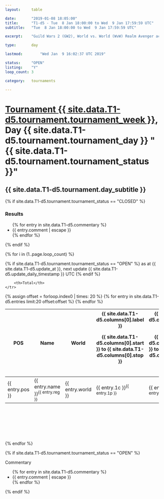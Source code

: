 ```yaml
---
layout: 	table

date: 		"2019-01-08 18:05:00"
title: 		"T1-d5 - Tue  8 Jan 18:00:00 to Wed  9 Jan 17:59:59 UTC"
subtitle: 	"Tue  8 Jan 18:00:00 to Wed  9 Jan 17:59:59 UTC"

excerpt:    "Guild Wars 2 (GW2), World vs. World (WvW) Realm Avenger achivement Tournament. \"Every Kill Counts\""

type:       day

lastmod: 		"Wed Jan  9 16:02:37 UTC 2019"

status:     "OPEN"
listing:    "Y"
loop_count: 3

category: 	tournaments

---
```

<div class="table_header">
    <h1><a href="{{ site.data.T1-d5.tournament.week_url }}">Tournament {{ site.data.T1-d5.tournament.tournament_week }}</a>, Day {{ site.data.T1-d5.tournament.tournament_day }} "{{ site.data.T1-d5.tournament.tournament_status }}"</h1>
    <h2>{{ site.data.T1-d5.tournament.day_subtitle }}</h2> 
</div>

{% if site.data.T1-d5.tournament.tournament_status == "CLOSED" %} 
<div class="commentary">
  <h3>Results</h3>
  <ul>
    {% for entry in site.data.T1-d5.commentary %}
    <li class="commentary_list">{{ entry.comment | escape }}</li>
    {% endfor %}
  </ul>
</div>
{% endif %}


{% for i in (1..page.loop_count) %}

{% if site.data.T1-d5.tournament.tournament_status == "OPEN" %} 
<span class="table_nextupdate">as at {{ site.data.T1-d5.update_at }}, next update {{ site.data.T1-d5.update_daily_timestamp }} UTC</span> 
{% endif %}

<table class="day_table">
  <colgroup>
    <col style="width:18px">
    <col style="width:55px">
    <col style="width:55px">
    <col style="width:12px">
    <col style="width:12px">
    <col style="width:12px">
    <col style="width:12px">
    <col style="width:12px">
    <col style="width:12px">
    <col style="width:12px">
    <col style="width:12px">
    <col style="width:12px">
    <col style="width:12px">
    <col style="width:12px">
    <col style="width:12px">
    <col style="width:12px">
    <col style="width:12px">
    <col style="width:12px">
    <col style="width:12px">
    <col style="width:12px">
    <col style="width:12px">
    <col style="width:12px">
    <col style="width:12px">
    <col style="width:12px">
    <col style="width:12px">
    <col style="width:12px">
    <col style="width:12px">
    <col style="width:18px">
  </colgroup>  
  <thead>
    <tr>
        <th>POS</th>
        <th class="AlignLeft">Name</th>
        <th class="AlignLeft">World</th>

<th><div class="label">{{ site.data.T1-d5.columns[0].label }}<p class="onhover">{{ site.data.T1-d5.columns[0].start }} to {{ site.data.T1-d5.columns[0].stop }}</p></div>​</th>
<th><div class="label">{{ site.data.T1-d5.columns[1].label }}<p class="onhover">{{ site.data.T1-d5.columns[1].start }} to {{ site.data.T1-d5.columns[1].stop }}</p></div>​</th>
<th><div class="label">{{ site.data.T1-d5.columns[2].label }}<p class="onhover">{{ site.data.T1-d5.columns[2].start }} to {{ site.data.T1-d5.columns[2].stop }}</p></div>​</th>
<th><div class="label">{{ site.data.T1-d5.columns[3].label }}<p class="onhover">{{ site.data.T1-d5.columns[3].start }} to {{ site.data.T1-d5.columns[3].stop }}</p></div>​</th>
<th><div class="label">{{ site.data.T1-d5.columns[4].label }}<p class="onhover">{{ site.data.T1-d5.columns[4].start }} to {{ site.data.T1-d5.columns[4].stop }}</p></div>​</th>
<th><div class="label">{{ site.data.T1-d5.columns[5].label }}<p class="onhover">{{ site.data.T1-d5.columns[5].start }} to {{ site.data.T1-d5.columns[5].stop }}</p></div>​</th>
<th><div class="label">{{ site.data.T1-d5.columns[6].label }}<p class="onhover">{{ site.data.T1-d5.columns[6].start }} to {{ site.data.T1-d5.columns[6].stop }}</p></div>​</th>
<th><div class="label">{{ site.data.T1-d5.columns[7].label }}<p class="onhover">{{ site.data.T1-d5.columns[7].start }} to {{ site.data.T1-d5.columns[7].stop }}</p></div>​</th>
<th><div class="label">{{ site.data.T1-d5.columns[8].label }}<p class="onhover">{{ site.data.T1-d5.columns[8].start }} to {{ site.data.T1-d5.columns[8].stop }}</p></div>​</th>
<th><div class="label">{{ site.data.T1-d5.columns[9].label }}<p class="onhover">{{ site.data.T1-d5.columns[9].start }} to {{ site.data.T1-d5.columns[9].stop }}</p></div>​</th>
<th><div class="label">{{ site.data.T1-d5.columns[10].label }}<p class="onhover">{{ site.data.T1-d5.columns[10].start }} to {{ site.data.T1-d5.columns[10].stop }}</p></div>​</th>

<th><div class="label">{{ site.data.T1-d5.columns[11].label }}<p class="onhover">{{ site.data.T1-d5.columns[11].start }} to {{ site.data.T1-d5.columns[11].stop }}</p></div>​</th>
<th><div class="label">{{ site.data.T1-d5.columns[12].label }}<p class="onhover">{{ site.data.T1-d5.columns[12].start }} to {{ site.data.T1-d5.columns[12].stop }}</p></div>​</th>
<th><div class="label">{{ site.data.T1-d5.columns[13].label }}<p class="onhover">{{ site.data.T1-d5.columns[13].start }} to {{ site.data.T1-d5.columns[13].stop }}</p></div>​</th>
<th><div class="label">{{ site.data.T1-d5.columns[14].label }}<p class="onhover">{{ site.data.T1-d5.columns[14].start }} to {{ site.data.T1-d5.columns[14].stop }}</p></div>​</th>
<th><div class="label">{{ site.data.T1-d5.columns[15].label }}<p class="onhover">{{ site.data.T1-d5.columns[15].start }} to {{ site.data.T1-d5.columns[15].stop }}</p></div>​</th>
<th><div class="label">{{ site.data.T1-d5.columns[16].label }}<p class="onhover">{{ site.data.T1-d5.columns[16].start }} to {{ site.data.T1-d5.columns[16].stop }}</p></div>​</th>
<th><div class="label">{{ site.data.T1-d5.columns[17].label }}<p class="onhover">{{ site.data.T1-d5.columns[17].start }} to {{ site.data.T1-d5.columns[17].stop }}</p></div>​</th>
<th><div class="label">{{ site.data.T1-d5.columns[18].label }}<p class="onhover">{{ site.data.T1-d5.columns[18].start }} to {{ site.data.T1-d5.columns[18].stop }}</p></div>​</th>
<th><div class="label">{{ site.data.T1-d5.columns[19].label }}<p class="onhover">{{ site.data.T1-d5.columns[19].start }} to {{ site.data.T1-d5.columns[19].stop }}</p></div>​</th>
<th><div class="label">{{ site.data.T1-d5.columns[20].label }}<p class="onhover">{{ site.data.T1-d5.columns[20].start }} to {{ site.data.T1-d5.columns[20].stop }}</p></div>​</th>

<th><div class="label">{{ site.data.T1-d5.columns[21].label }}<p class="onhover">{{ site.data.T1-d5.columns[21].start }} to {{ site.data.T1-d5.columns[21].stop }}</p></div>​</th>
<th><div class="label">{{ site.data.T1-d5.columns[22].label }}<p class="onhover">{{ site.data.T1-d5.columns[22].start }} to {{ site.data.T1-d5.columns[22].stop }}</p></div>​</th>
<th><div class="label">{{ site.data.T1-d5.columns[23].label }}<p class="onhover">{{ site.data.T1-d5.columns[23].start }} to {{ site.data.T1-d5.columns[23].stop }}</p></div>​</th>

        <th>Total</th>
    </tr>
  </thead>
  {% assign offset = forloop.index0 | times: 20 %}
<tbody>
{% for entry in site.data.T1-d5.entries limit:20 offset:offset %}
  <tr>
    <td class="pl{{ entry.pos }}">{{ entry.pos }}</td>
    <td class="AlignLeft">{{ entry.name }}<sup>{{ entry.reg }}</sup></td>
    <td class="AlignLeft">{{ entry.world }}</td>
    <td class="pl{{ entry.1p }}">{{ entry.1c }}<sup>{{ entry.1p }}</sup></td>
    <td class="pl{{ entry.2p }}">{{ entry.2c }}<sup>{{ entry.2p }}</sup></td>
    <td class="pl{{ entry.3p }}">{{ entry.3c }}<sup>{{ entry.3p }}</sup></td>
    <td class="pl{{ entry.4p }}">{{ entry.4c }}<sup>{{ entry.4p }}</sup></td>
    <td class="pl{{ entry.5p }}">{{ entry.5c }}<sup>{{ entry.5p }}</sup></td>
    <td class="pl{{ entry.6p }}">{{ entry.6c }}<sup>{{ entry.6p }}</sup></td>
    <td class="pl{{ entry.7p }}">{{ entry.7c }}<sup>{{ entry.7p }}</sup></td>
    <td class="pl{{ entry.8p }}">{{ entry.8c }}<sup>{{ entry.8p }}</sup></td>
    <td class="pl{{ entry.9p }}">{{ entry.9c }}<sup>{{ entry.9p }}</sup></td>
    <td class="pl{{ entry.10p }}">{{ entry.10c }}<sup>{{ entry.10p }}</sup></td>
    <td class="pl{{ entry.11p }}">{{ entry.11c }}<sup>{{ entry.11p }}</sup></td>
    <td class="pl{{ entry.12p }}">{{ entry.12c }}<sup>{{ entry.12p }}</sup></td>
    <td class="pl{{ entry.13p }}">{{ entry.13c }}<sup>{{ entry.13p }}</sup></td>
    <td class="pl{{ entry.14p }}">{{ entry.14c }}<sup>{{ entry.14p }}</sup></td>
    <td class="pl{{ entry.15p }}">{{ entry.15c }}<sup>{{ entry.15p }}</sup></td>
    <td class="pl{{ entry.16p }}">{{ entry.16c }}<sup>{{ entry.16p }}</sup></td>
    <td class="pl{{ entry.17p }}">{{ entry.17c }}<sup>{{ entry.17p }}</sup></td>
    <td class="pl{{ entry.18p }}">{{ entry.18c }}<sup>{{ entry.18p }}</sup></td>
    <td class="pl{{ entry.19p }}">{{ entry.19c }}<sup>{{ entry.19p }}</sup></td>
    <td class="pl{{ entry.20p }}">{{ entry.20c }}<sup>{{ entry.20p }}</sup></td>
    <td class="pl{{ entry.21p }}">{{ entry.21c }}<sup>{{ entry.21p }}</sup></td>
    <td class="pl{{ entry.22p }}">{{ entry.22c }}<sup>{{ entry.22p }}</sup></td>
    <td class="pl{{ entry.23p }}">{{ entry.23c }}<sup>{{ entry.23p }}</sup></td>
    <td class="pl{{ entry.24p }}">{{ entry.24c }}<sup>{{ entry.24p }}</sup></td>
    <td>{{ entry.total }}</td>
  </tr>
{% endfor %}  
</tbody>
</table>
<div class="leaderboard">
  <script async src="//pagead2.googlesyndication.com/pagead/js/adsbygoogle.js"></script>
  <!-- 728x90 -->
  <ins class="adsbygoogle"
       style="display:inline-block;width:728px;height:90px"
       data-ad-client="ca-pub-3274917281288240"
       data-ad-slot="3870538733"></ins>
  <script>
  (adsbygoogle = window.adsbygoogle || []).push({});
  </script>    
</div>
<br />
{% endfor %}

{% if site.data.T1-d5.tournament.tournament_status == "OPEN" %} 
<div class="commentary">
  <span class="commentary_title">Commentary</span>
  <ul>
    {% for entry in site.data.T1-d5.commentary %}
    <li class="commentary_list">{{ entry.comment | escape }}</li>
    {% endfor %}
  </ul>
</div>
{% endif %}


